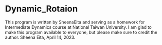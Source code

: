 # Dynamic_Rotaion
This program is written by SheenaEita and serving as a homework for Intermediate Dynamics course at National Taiwan University.
I am glad to make this program available to everyone, but please make sure to credit the author.
Sheena Eita, April 14, 2023.
